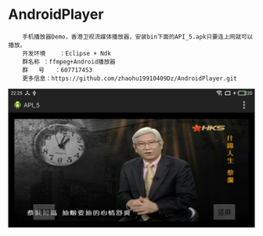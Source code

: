 # AndroidPlayer
		手机播放器Demo，香港卫视流媒体播放器，安装bin下面的API_5.apk只要连上网就可以播放。
		开发环境	：Eclipse + Ndk
		群名称	：ffmpeg+Android播放器
		群   号	：607717453
		更多信息：https://github.com/zhaohu19910409Dz/AndroidPlayer.git

![image](https://github.com/zhaohu19910409Dz/AndroidPlayer/raw/master/snap.jpg)
